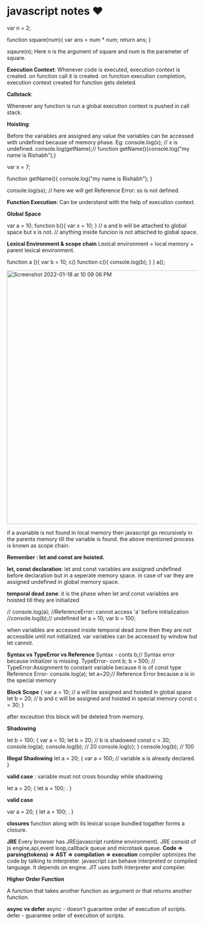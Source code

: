 # javascript notes ❤️

var n = 2;

function square(num){
    var ans = num * num;
    return ans;
}

sqaure(n);
Here n is the argument of square and num is the parameter of square.

**Execution Context**:
Whenever code is executed, execution context is created.
on function call it is created.
on function execution completion, execution context created for function gets deleted.

**Callstack**:

Whenever any function is run a global execution context is pushed in call stack.

**Hoisting**:

Before the variables are assigned any value the variables can be accessed with undefined because of memory phase.
Eg:
console.log(x); // x is undefined.
console.log(getName);// function getName(){console.log("my name is Rishabh");}

var x = 7;

function getName(){
    console.log("my name is Rishabh");
}

console.log(ss); // here we will get Reference Error: ss is not defined.

**Function Execution**:
Can be understand with the help of execution context.

**Global Space**

var a = 10;
function b(){
    var x = 10;
}
// a and b will be attached to global space but x is not.
// anything inside funcion is not attached to global space.

**Lexical Environment & scope chain**
Lexical environment = local memory + parent lexical environment.

function a (){
    var b = 10;
    c()
    function c(){
        console.log(b);
    }
}
a();


<img width="670" alt="Screenshot 2022-01-18 at 10 09 06 PM" src="https://user-images.githubusercontent.com/16613350/149979652-21be8476-99dd-44ff-ad80-9c2abf7d1e32.png">

if a avariable is not found in local memory
then javascript go recursively in the parents memory till the variable is found.
the above mentioned process is known as scope chain.

**Remember : let and const are hoisted.**

**let, const declaration**:
let and const variables are assigned undefined before declaration but in a seperate memory space.
in case of var they are assigned undefined in global memory space.

**temporal dead zone**:
it is the phase when let and const variables are hoisted till they are initialized

// console.log(a); //ReferenceError: cannot access 'a' before initialization
//console.log(b);// undefined
let a = 10;
var b = 100;

when variables are accessed inside temporal dead zone then they are not accessible until not initialized.
var variables can be accessed by window but let cannot.

**Syntax vs TypeError vs Reference**
Syntax - conts b;// Syntax error because initializer is missing.
TypeError- cont b; b = 500; // TypeError:Assignment to constant variable because it is of const type
Reference Error- console.log(a); let a=20;// Reference Error because a is in the special memory

**Block Scope**
{
    var a = 10; // a will be assigned and hoisted in global space
    let b = 20; // b and c will be assigned and hoisted in special memory
    const c = 30;
}

after exceution this block will be deleted from memory.

**Shadowing**

let  b = 100;
{
    var a = 10;
    let b = 20; // b is shadowed
    const c = 30;
    console.log(a);
    console.log(b); // 20
    console.log(c);
}
console.log(b); // 100

**Illegal Shadowing**
let a = 20;
{
    var a = 100; // variable a is already declared.
}

**valid case** : variable must not cross bounday while shadowing

let a = 20;
{
    let a = 100; .
}

**valid case**

var a = 20;
{
    let a = 100; .
}

**closures**
function along with its lexical scope bundled togather forms a closure.

**JRE**
Every browser has JRE(javascript runtime environment).
JRE consist of js engine,api,event loop,callback queue and microtask queue.
**Code => parsing(tokens) => AST => compilation => execution**
compiler optimizes the code by talking to interpreter.
javascript can behave interpreted or compiled language.
It depends on engine.
JIT uses both interpreter and compiler.

**Higher Order Function**

A function that takes another function as argument or that returns another function.

**async vs defer**
async - doesn't guarantee order of execution of scripts.
defer -  guarantee order of execution of scripts.
